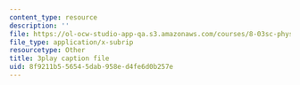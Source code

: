 ```yaml
---
content_type: resource
description: ''
file: https://ol-ocw-studio-app-qa.s3.amazonaws.com/courses/8-03sc-physics-iii-vibrations-and-waves-fall-2016/8f9211b556545dab958ed4fe6d0b257e_fTACO13q2oU.vtt
file_type: application/x-subrip
resourcetype: Other
title: 3play caption file
uid: 8f9211b5-5654-5dab-958e-d4fe6d0b257e
---
```

